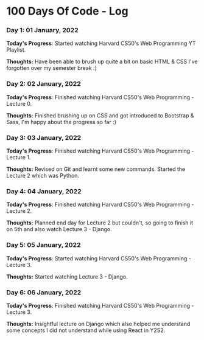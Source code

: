# 100 Days Of Code - Log

### Day 1: 01 January, 2022 

**Today's Progress**: Started watching Harvard CS50's Web Programming YT Playlist.

**Thoughts:** Have been able to brush up quite a bit on basic HTML & CSS I've forgotten over my semester break :)


### Day 2: 02 January, 2022 

**Today's Progress**: Finished watching Harvard CS50's Web Programming - Lecture 0.

**Thoughts:** Finished brushing up on CSS and got introduced to Bootstrap & Sass, I'm happy about the progress so far :)

### Day 3: 03 January, 2022 

**Today's Progress**: Finished watching Harvard CS50's Web Programming - Lecture 1.

**Thoughts:** Revised on Git and learnt some new commands. Started the Lecture 2 which was Python. 

### Day 4: 04 January, 2022 

**Today's Progress**: Finished watching Harvard CS50's Web Programming - Lecture 2.

**Thoughts:** Planned end day for Lecture 2 but couldn't, so going to finish it on 5th and also watch Lecture 3 - Django.

### Day 5: 05 January, 2022 

**Today's Progress**: Started watching Harvard CS50's Web Programming - Lecture 3.

**Thoughts:** Started watching Lecture 3 - Django.

### Day 6: 06 January, 2022 

**Today's Progress**: Finished watching Harvard CS50's Web Programming - Lecture 3.

**Thoughts:** Insightful lecture on Django which also helped me understand some concepts I did not understand while using React in Y2S2.
